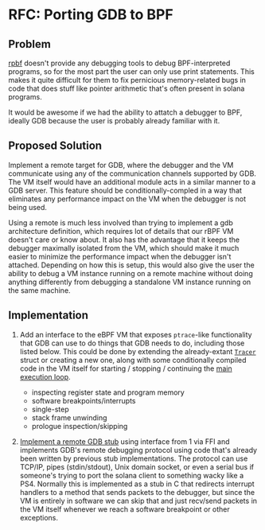 # RFC: Porting GDB to BPF

## Problem

[rpbf](https://github.com/solana-labs/rbpf) doesn't provide any debugging tools to debug BPF-interpreted programs, so for the most part the user can only use print statements. This makes it quite difficult for them to fix pernicious memory-related bugs in code that does stuff like pointer arithmetic that's often present in solana programs.

It would be awesome if we had the ability to attatch a debugger to BPF, ideally GDB because the user is probably already familiar with it.

## Proposed Solution

Implement a remote target for GDB, where the debugger and the VM communicate using any of the communication channels supported by GDB. The VM itself would have an additional module acts in a similar manner to a GDB server. This feature should be conditionally-compled in a way that eliminates any performance impact on the VM when the debugger is not being used.

Using a remote is much less involved than trying to implement a gdb architecture definition, which requires lot of details that our rBPF VM doesn't care or know about. It also has the advantage that it keeps the debugger maximally isolated from the VM, which should make it much easier to minimize the performance impact when the debugger isn't attached. Depending on how this is setup, this would also give the user the ability to debug a VM instance running on a remote machine without doing anything differently from debugging a standalone VM instance running on the same machine.

## Implementation

1. Add an interface to the eBPF VM that exposes `ptrace`-like functionality that GDB can use to do things that GDB needs to do, including those listed below. This could be done by extending the already-extant [`Tracer`](https://github.com/solana-labs/rbpf/blob/126b0c84cea9005fd684fefe587fc7edde1aa5eb/src/vm.rs#L265) struct or creating a new one, along with some conditionally compiled code in the VM itself for starting / stopping / continuing the [main execution loop](https://github.com/solana-labs/rbpf/blob/126b0c84cea9005fd684fefe587fc7edde1aa5eb/src/vm.rs#L608).

   - inspecting register state and program memory
   - software breakpoints/interrupts
   - single-step
   - stack frame unwinding
   - prologue inspection/skipping

2. [Implement a remote GDB stub](http://davis.lbl.gov/Manuals/GDB/gdb_17.html#SEC140) using interface from 1 via FFI and implements GDB's remote debugging protocol using code that's already been written by previous stub implementations. The protocol can use TCP/IP, pipes (stdin/stdout), Unix domain socket, or even a serial bus if someone's trying to port the solana client to something wacky like a PS4. Normally this is implemented as a stub in C that redirects interrupt handlers to a method that sends packets to the debugger, but since the VM is entirely in software we can skip that and just recv/send packets in the VM itself whenever we reach a software breakpoint or other exceptions.
